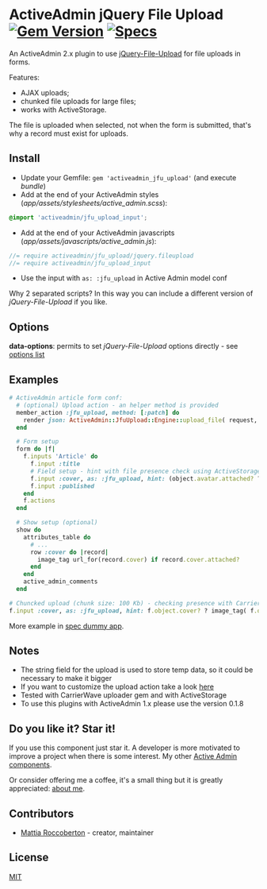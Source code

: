 # ActiveAdmin jQuery File Upload [![Gem Version](https://badge.fury.io/rb/activeadmin_jfu_upload.svg)](https://badge.fury.io/rb/activeadmin_jfu_upload) [![Specs](https://github.com/blocknotes/activeadmin_jfu_upload/actions/workflows/specs.yml/badge.svg)](https://github.com/blocknotes/activeadmin_jfu_upload/actions/workflows/specs.yml)

An ActiveAdmin 2.x plugin to use [jQuery-File-Upload](https://github.com/blueimp/jQuery-File-Upload) for file uploads in forms.

Features:
- AJAX uploads;
- chunked file uploads for large files;
- works with ActiveStorage.

The file is uploaded when selected, not when the form is submitted, that's why a record must exist for uploads.

## Install

- Update your Gemfile: `gem 'activeadmin_jfu_upload'` (and execute *bundle*)
- Add at the end of your ActiveAdmin styles (_app/assets/stylesheets/active_admin.scss_):
```css
@import 'activeadmin/jfu_upload_input';
```
- Add at the end of your ActiveAdmin javascripts (_app/assets/javascripts/active_admin.js_):
```js
//= require activeadmin/jfu_upload/jquery.fileupload
//= require activeadmin/jfu_upload_input
```
- Use the input with `as: :jfu_upload` in Active Admin model conf

Why 2 separated scripts? In this way you can include a different version of *jQuery-File-Upload* if you like.

## Options

**data-options**: permits to set *jQuery-File-Upload* options directly - see [options list](https://github.com/blueimp/jQuery-File-Upload/wiki/Options)

## Examples

```ruby
# ActiveAdmin article form conf:
  # (optional) Upload action - an helper method is provided
  member_action :jfu_upload, method: [:patch] do
    render json: ActiveAdmin::JfuUpload::Engine::upload_file( request, params[:article][:cover], resource, :cover )
  end

  # Form setup
  form do |f|
    f.inputs 'Article' do
      f.input :title
      # Field setup - hint with file presence check using ActiveStorage
      f.input :cover, as: :jfu_upload, hint: (object.avatar.attached? ? "Current: #{object.avatar.filename}" : nil) unless object.new_record?
      f.input :published
    end
    f.actions
  end

  # Show setup (optional)
  show do
    attributes_table do
      # ...
      row :cover do |record|
        image_tag url_for(record.cover) if record.cover.attached?
      end
    end
    active_admin_comments
  end
```

```ruby
# Chuncked upload (chunk size: 100 Kb) - checking presence with CarrierWave
f.input :cover, as: :jfu_upload, hint: f.object.cover? ? image_tag( f.object.cover.url ) : '', input_html: { data: { url: jfu_upload_admin_article_path( resource.id ), options: { maxChunkSize: 100000 } } } unless f.object.new_record?
```

More example in [spec dummy app](spec/dummy/app/admin).

## Notes

- The string field for the upload is used to store temp data, so it could be necessary to make it bigger
- If you want to customize the upload action take a look [here](lib/activeadmin/jfu_upload/engine.rb)
- Tested with CarrierWave uploader gem and with ActiveStorage
- To use this plugins with ActiveAdmin 1.x please use the version 0.1.8

## Do you like it? Star it!

If you use this component just star it. A developer is more motivated to improve a project when there is some interest. My other [Active Admin components](https://github.com/blocknotes?utf8=✓&tab=repositories&q=activeadmin&type=source).

Or consider offering me a coffee, it's a small thing but it is greatly appreciated: [about me](https://www.blocknot.es/about-me).

## Contributors

- [Mattia Roccoberton](http://blocknot.es) - creator, maintainer

## License

[MIT](LICENSE.txt)
